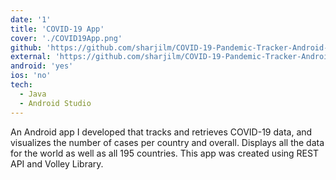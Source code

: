```yaml
---
date: '1'
title: 'COVID-19 App'
cover: './COVID19App.png'
github: 'https://github.com/sharjilm/COVID-19-Pandemic-Tracker-Android-App'
external: 'https://github.com/sharjilm/COVID-19-Pandemic-Tracker-Android-App'
android: 'yes'
ios: 'no'
tech:
  - Java
  - Android Studio
---
```


An Android app I developed that tracks and retrieves COVID-19 data, and visualizes the number of cases per country and overall. Displays all the data for the world as well as all 195 countries. This app was created using REST API and Volley Library.
